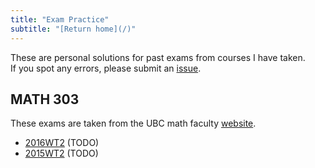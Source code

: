 ```yaml
---
title: "Exam Practice"
subtitle: "[Return home](/)"
---
```


These are personal solutions for past exams from courses I have taken.<br>
If you spot any errors, please submit an [issue](https://github.com/joeyshi12/cool-wiki/issues).

## MATH 303

These exams are taken from the UBC math faculty [website](https://secure.math.ubc.ca/Ugrad/pastExams/).

- [2016WT2](/content/exam/math303_2016WT2.html) (TODO)
- [2015WT2](/content/exam/math303_2015WT2.html) (TODO)
